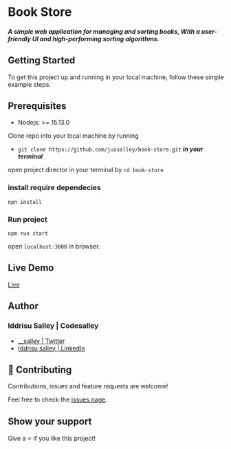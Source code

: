 # Book Store 

#### ***A simple web application for managing and sorting books, With a user-friendly UI and high-performing sorting algorithms.***

## Getting Started

To get this project up and running in your local machine, follow these simple example steps.


## Prerequisites 

- Nodejs: >= 15.13.0

Clone repo into your local machine by running 
- `` git clone https://github.com/juxsalley/book-store.git `` ***in your terminal***

open project director in your terminal by  `` cd book-store ``

### install require dependecies 

``` npn install ```

### Run project 

`` npm run start ``

open ```localhost:3000``` in browser. 




## Live Demo

[Live](https://evening-badlands-91393.herokuapp.com/)

## **Author**

### Iddrisu Salley | Codesalley

- [\_\_salley | Twitter](https://twitter.com/__salley)
- [Iddrisu salley | LinkedIn](https://www.linkedin.com/in/dev-salley/)

## 🤝 Contributing

Contributions, issues and feature requests are welcome!

Feel free to check the [issues page](https://github.com/juxsalley/calculator-react/issues).

## Show your support

Give a ⭐️ if you like this project!